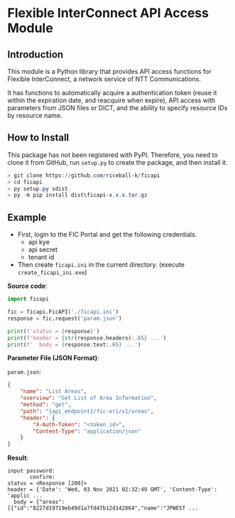 <!-- omit in toc -->
# Flexible InterConnect API Access Module

## Introduction

This module is a Python library that provides API access functions for Flexible InterConnect, a network service of NTT Communications.

It has functions to automatically acquire a authentication token (reuse it within the expiration date, and reacquire when expire), API access with parameters from JSON files or DICT, and the ability to specify resource IDs by resource name.

## How to Install

This package has not been registered with PyPI. Therefore, you need to clone it from GitHub, run `setup.py` to create the package, and then install it.

```powershell
> git clone https://github.com/riceball-k/ficapi
> cd ficapi
> py setup.py sdist
> py -m pip install dist\ficapi-x.x.x.tar.gz
```

## Example

- First, login to the FIC Portal and get the following credentials.
  - api kye
  - api secret
  - tenant id
- Then create `ficapi.ini` in the current directory. (execute `create_ficapi_ini.exe`)

**Source code**:

```python
import ficapi

fic = ficapi.FicAPI('./ficapi.ini')
response = fic.request('param.json')

print(f'status = {response}')
print(f'header = {str(response.headers):.65} ...')
print(f'  body = {response.text:.65} ...')
```

**Parameter File (JSON Format)**:

`param.json`:

```json
{
    "name": "List Areas",
    "overview": "Get List of Area Information",
    "method": "get",
    "path": "{api_endpoint}/fic-eri/v1/areas",
    "header": {
        "X-Auth-Token": "<token_id>",
        "Content-Type": "application/json"
    }
}
```

**Result**:

```text
input password: 
       confirm: 
status = <Response [200]>
header = {'Date': 'Wed, 03 Nov 2021 02:32:49 GMT', 'Content-Type': 'applic ...
  body = {"areas":[{"id":"8227d19719eb49d1a7fd47b12d142864","name":"JPWEST ...
```

